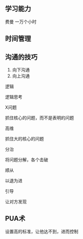 

## 学习能力

费曼
一万个小时

## 时间管理


## 沟通的技巧

1. 向下沟通
2. 向上沟通

逻辑

逻辑思考

X问题

抓住核心的问题，而不是表明的问题

高维

抓住大的核心的问题

分治

将问题分解，各个击破

顺从

以退为进

引导

让对方发现


## PUA术

设置高的标准，让他达不到，进而控制
